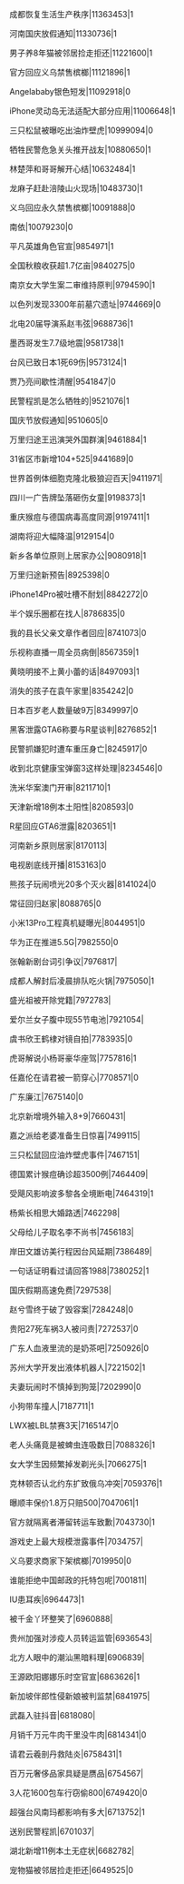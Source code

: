 成都恢复生活生产秩序|11363453|1

河南国庆放假通知|11330736|1

男子养8年猫被邻居捡走拒还|11221600|1

官方回应义乌禁售槟榔|11121896|1

Angelababy银色短发|11092918|0

iPhone灵动岛无法适配大部分应用|11006648|1

三只松鼠被曝吃出油炸壁虎|10999094|0

牺牲民警危急关头推开战友|10880650|1

林楚萍和哥哥解开心结|10632484|1

龙麻子赶赴涪陵山火现场|10483730|1

义乌回应永久禁售槟榔|10091888|0

南依|10079230|0

平凡英雄角色官宣|9854971|1

全国秋粮收获超1.7亿亩|9840275|0

南京女大学生案二审维持原判|9794590|1

以色列发现3300年前墓穴遗址|9744669|0

北电20届导演系赵韦弦|9688736|1

墨西哥发生7.7级地震|9581738|1

台风已致日本1死69伤|9573124|1

贾乃亮间歇性清醒|9541847|0

民警程凯是怎么牺牲的|9521076|1

国庆节放假通知|9510605|0

万里归途王迅演哭外国群演|9461884|1

31省区市新增104+525|9441689|0

世界首例体细胞克隆北极狼迎百天|9411971|

四川一广告牌坠落砸伤女童|9198373|1

重庆猴痘与德国病毒高度同源|9197411|1

湖南将迎大幅降温|9129154|0

新乡各单位原则上居家办公|9080918|1

万里归途新预告|8925398|0

iPhone14Pro被吐槽不耐划|8842272|0

半个娱乐圈都在找人|8786835|0

我的县长父亲文章作者回应|8741073|0

乐视称直播一周全员病倒|8567359|1

黄晓明接不上黄小蕾的话|8497093|1

消失的孩子在袁午家里|8354242|0

日本百岁老人数量破9万|8349997|0

黑客泄露GTA6称要与R星谈判|8276852|1

民警抓嫌犯时遭车重压身亡|8245917|0

收到北京健康宝弹窗3这样处理|8234546|0

洗米华案澳门开审|8211710|1

天津新增18例本土阳性|8208593|0

R星回应GTA6泄露|8203651|1

河南新乡原则居家|8170113|

电视剧底线开播|8153163|0

熊孩子玩闹喷光20多个灭火器|8141024|0

常征回归赵家|8088765|0

小米13Pro工程真机疑曝光|8044951|0

华为正在推进5.5G|7982550|0

张翰新剧台词引争议|7976817|

成都人解封后凌晨排队吃火锅|7975050|1

盛光祖被开除党籍|7972783|

爱尔兰女子腹中现55节电池|7921054|

虞书欣王鹤棣对镜自拍|7783935|0

虎哥解说小杨哥豪华座驾|7757816|1

任嘉伦在请君被一箭穿心|7708571|0

广东廉江|7675140|0

北京新增境外输入8+9|7660431|

嘉之派给老婆准备生日惊喜|7499115|

三只松鼠回应油炸壁虎事件|7467151|

德国累计猴痘确诊超3500例|7464409|

受飓风影响波多黎各全境断电|7464319|1

杨紫长相思大婚路透|7462298|

父母给儿子取名李不尚书|7456183|

岸田文雄访美行程因台风延期|7386489|

一句话证明看过请回答1988|7380252|1

国庆假期高速免费|7297538|

赵兮雪终于破了毁容案|7284248|0

贵阳27死车祸3人被问责|7272537|0

广东人血液里流的是奶茶吧|7250926|0

苏州大学开发出液体机器人|7221502|1

夫妻玩闹时不慎掉到狗笼|7202990|0

小狗带车撞人|7187711|1

LWX被LBL禁赛3天|7165147|0

老人头痛竟是被蜱虫连吸数日|7088326|1

女大学生因频繁掉发剃光头|7066275|1

克林顿否认北约东扩致俄乌冲突|7059376|1

曝顺丰保价1.8万只赔500|7047061|1

官方就隔离者滞留转运车致歉|7043730|1

游戏史上最大规模泄露事件|7034757|

义乌要求商家下架槟榔|7019950|0

谁能拒绝中国邮政的托特包呢|7001811|

IU患耳疾|6964473|1

被千金丫环整笑了|6960888|

贵州加强对涉疫人员转运监管|6936543|

北方人眼中的潮汕黑暗料理|6906839|

王源欧阳娜娜乐时空官宣|6863626|1

新加坡伴郎性侵新娘被判监禁|6841975|

武磊入驻抖音|6818080|

月销千万元牛肉干里没牛肉|6814341|0

请君云羲剖丹救陆炎|6758431|1

百万元奢侈品家具疑是赝品|6754567|

3人花1600包车行窃偷800|6749420|0

超强台风南玛都影响有多大|6713752|1

送别民警程凯|6701037|

湖北新增11例本土无症状|6682782|

宠物猫被邻居捡走拒还|6649525|0

